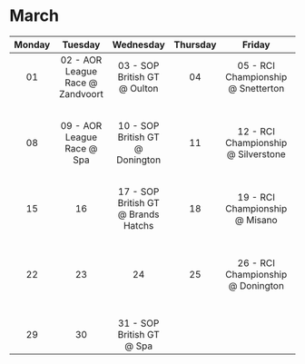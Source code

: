 # March

| Monday         | Tuesday  | Wednesday  | Thursday | Friday | Saturday | Sunday |
|:-------------:|:-------------:|:-----------:|:------------:|:--------:|:--------:|:--------:|
| 01 | 02 - AOR League Race @ Zandvoort 	| 03 - SOP British GT @ Oulton 			| 04 | 05 - RCI Championship @ Snetterton 	| 06 - RCI Night-Championship @ Suzuka   									| 07 |
| 08 | 09 - AOR League Race @ Spa 		 	| 10 - SOP British GT @ Donington 		| 11 | 12 - RCI Championship @ Silverstone 	| 13 - Best of British Simgrid @ Oulton & RCI Night-Championship @ ?		| 14 |
| 15 | 16              						| 17 - SOP British GT @ Brands Hatchs 	| 18 | 19 - RCI Championship @ Misano 		| 20 - Best of British Simgrid @ Donington 									| 21 |
| 22 | 23           						| 24									| 25 | 26 - RCI Championship @ Donington 	| 27 - Best of British Simgrid @ Silverstone & RCI Night-Championship @ ?   | 28 |
| 29 | 30           						| 31 - SOP British GT @ Spa  			|    |       								|      																		|    | 